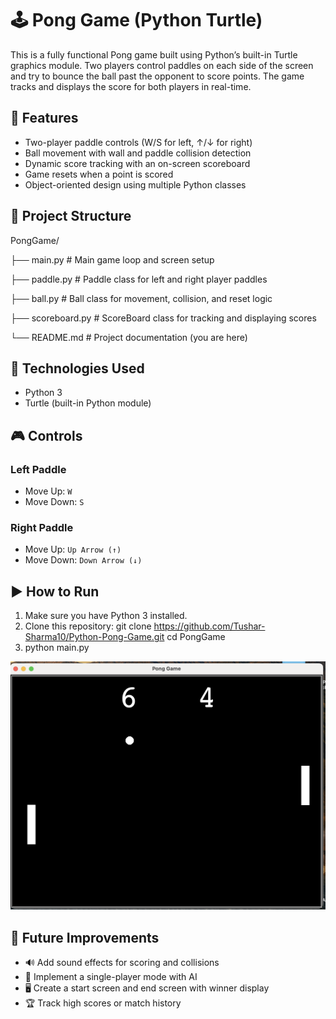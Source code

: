 # 🕹️ Pong Game (Python Turtle)

This is a fully functional Pong game built using Python’s built-in Turtle graphics module.
Two players control paddles on each side of the screen and try to bounce the ball past the opponent to score points.
The game tracks and displays the score for both players in real-time.

## 🚀 Features
- Two-player paddle controls (W/S for left, ↑/↓ for right)
- Ball movement with wall and paddle collision detection
- Dynamic score tracking with an on-screen scoreboard
- Game resets when a point is scored
- Object-oriented design using multiple Python classes

## 📁 Project Structure
PongGame/

├── main.py # Main game loop and screen setup

├── paddle.py # Paddle class for left and right player paddles

├── ball.py # Ball class for movement, collision, and reset logic

├── scoreboard.py # ScoreBoard class for tracking and displaying scores

└── README.md # Project documentation (you are here)

## 🧰 Technologies Used
- Python 3
- Turtle (built-in Python module)

## 🎮 Controls

### Left Paddle
- Move Up: `W`
- Move Down: `S`

### Right Paddle
- Move Up: `Up Arrow (↑)`
- Move Down: `Down Arrow (↓)`

## ▶️ How to Run

1. Make sure you have Python 3 installed.
2. Clone this repository:
   git clone https://github.com/Tushar-Sharma10/Python-Pong-Game.git
   cd PongGame
3. python main.py

![Game Screenshot](screenshot.png)

## 🚀 Future Improvements

- 🔊 Add sound effects for scoring and collisions  
- 🧠 Implement a single-player mode with AI  
- 🖥️ Create a start screen and end screen with winner display  
- 🏆 Track high scores or match history  

